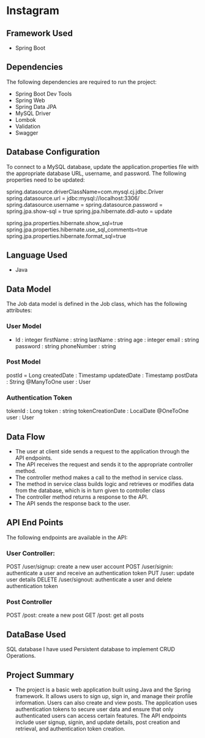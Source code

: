 # Instagram

## Framework Used
* Spring Boot

## Dependencies
 The following dependencies are required to run the project:

* Spring Boot Dev Tools
* Spring Web
* Spring Data JPA
* MySQL Driver
* Lombok
* Validation
* Swagger

## Database Configuration
To connect to a MySQL database, update the application.properties file with the appropriate database URL, username, and password. The following properties need to be updated:

spring.datasource.driverClassName=com.mysql.cj.jdbc.Driver
spring.datasource.url = jdbc:mysql://localhost:3306/<DatabaseName>
spring.datasource.username = <userName>
spring.datasource.password = <password>
spring.jpa.show-sql = true
spring.jpa.hibernate.ddl-auto = update

spring.jpa.properties.hibernate.show_sql=true
spring.jpa.properties.hibernate.use_sql_comments=true
spring.jpa.properties.hibernate.format_sql=true


## Language Used
* Java

## Data Model
The Job data model is defined in the Job class, which has the following attributes:

### User Model
* Id : integer
firstName : string
lastName : string
age : integer
email : string
password : string
phoneNumber : string
### Post Model
postId = Long
createdDate : Timestamp
updatedDate : Timestamp
postData : String
@ManyToOne
user : User

### Authentication Token
tokenId : Long
token : string
tokenCreationDate : LocalDate
@OneToOne 
user : User
  
## Data Flow
* The user at client side sends a request to the application through the API endpoints.
* The API receives the request and sends it to the appropriate controller method.
* The controller method makes a call to the method in service class.
* The method in service class builds logic and retrieves or modifies data from the database, which is in turn given to controller class
* The controller method returns a response to the API.
* The API sends the response back to the user.

## API End Points
The following endpoints are available in the API:

###  User Controller:
POST /user/signup: create a new user account
POST /user/signin: authenticate a user and receive an authentication token
PUT /user: update user details
DELETE /user/signout: authenticate a user and delete authentication token
### Post Controller
POST /post: create a new post
GET /post: get all posts

## DataBase Used
SQL database
I have used Persistent database to implement CRUD Operations.

## Project Summary
  
  * The project is a basic web application built using Java and the Spring framework. It allows users to sign up, sign in, and manage their profile information. Users can also create and view posts. The application uses authentication tokens to secure user data and ensure that only authenticated users can access certain features. The API endpoints include user signup, signin, and update details, post creation and retrieval, and authentication token creation.
